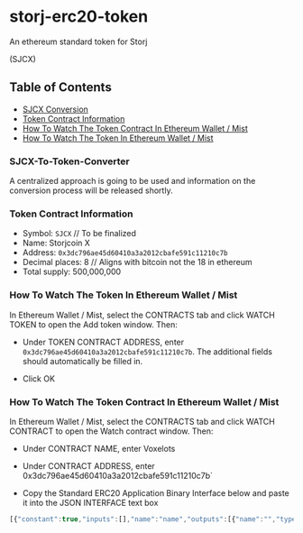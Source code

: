 # storj-erc20-token
An ethereum standard token for Storj

(SJCX)

## Table of Contents

- [SJCX Conversion](#sjcx-conversion)
- [Token Contract Information](#token-contract-information)
- [How To Watch The Token Contract In Ethereum Wallet / Mist](#how-it-works)
- [How To Watch The Token In Ethereum Wallet / Mist](#)

### SJCX-To-Token-Converter

A centralized approach is going to be used and information on the conversion process will be released shortly.

### Token Contract Information

- Symbol: `SJCX` // To be finalized
- Name: Storjcoin X
- Address: `0x3dc796ae45d60410a3a2012cbafe591c11210c7b`
- Decimal places: 8 // Aligns with bitcoin not the 18 in ethereum
- Total supply: 500,000,000

### How To Watch The Token In Ethereum Wallet / Mist

In Ethereum Wallet / Mist, select the CONTRACTS tab and click WATCH TOKEN to open the Add token window. Then:

- Under TOKEN CONTRACT ADDRESS, enter `0x3dc796ae45d60410a3a2012cbafe591c11210c7b`. The additional fields should automatically be filled in.

- Click OK

### How To Watch The Token Contract In Ethereum Wallet / Mist

In Ethereum Wallet / Mist, select the CONTRACTS tab and click WATCH CONTRACT to open the Watch contract window. Then:

- Under CONTRACT NAME, enter Voxelots

- Under CONTRACT ADDRESS, enter 0x3dc796ae45d60410a3a2012cbafe591c11210c7b`

- Copy the Standard ERC20 Application Binary Interface below and paste it into the JSON INTERFACE text box

```javascript
[{"constant":true,"inputs":[],"name":"name","outputs":[{"name":"","type":"string"}],"payable":false,"type":"function"},{"constant":false,"inputs":[{"name":"_spender","type":"address"},{"name":"_value","type":"uint256"}],"name":"approve","outputs":[{"name":"success","type":"bool"}],"payable":false,"type":"function"},{"constant":true,"inputs":[],"name":"totalSupply","outputs":[{"name":"","type":"uint256"}],"payable":false,"type":"function"},{"constant":false,"inputs":[{"name":"_from","type":"address"},{"name":"_to","type":"address"},{"name":"_value","type":"uint256"}],"name":"transferFrom","outputs":[{"name":"success","type":"bool"}],"payable":false,"type":"function"},{"constant":true,"inputs":[],"name":"decimals","outputs":[{"name":"","type":"uint8"}],"payable":false,"type":"function"},{"constant":true,"inputs":[],"name":"version","outputs":[{"name":"","type":"string"}],"payable":false,"type":"function"},{"constant":true,"inputs":[{"name":"_owner","type":"address"}],"name":"balanceOf","outputs":[{"name":"balance","type":"uint256"}],"payable":false,"type":"function"},{"constant":true,"inputs":[],"name":"symbol","outputs":[{"name":"","type":"string"}],"payable":false,"type":"function"},{"constant":false,"inputs":[{"name":"_to","type":"address"},{"name":"_value","type":"uint256"}],"name":"transfer","outputs":[{"name":"success","type":"bool"}],"payable":false,"type":"function"},{"constant":false,"inputs":[{"name":"_spender","type":"address"},{"name":"_value","type":"uint256"},{"name":"_extraData","type":"bytes"}],"name":"approveAndCall","outputs":[{"name":"success","type":"bool"}],"payable":false,"type":"function"},{"constant":true,"inputs":[{"name":"_owner","type":"address"},{"name":"_spender","type":"address"}],"name":"allowance","outputs":[{"name":"remaining","type":"uint256"}],"payable":false,"type":"function"},{"inputs":[{"name":"_initialAmount","type":"uint256"},{"name":"_tokenName","type":"string"},{"name":"_decimalUnits","type":"uint8"},{"name":"_tokenSymbol","type":"string"}],"payable":false,"type":"constructor"},{"payable":false,"type":"fallback"},{"anonymous":false,"inputs":[{"indexed":true,"name":"_from","type":"address"},{"indexed":true,"name":"_to","type":"address"},{"indexed":false,"name":"_value","type":"uint256"}],"name":"Transfer","type":"event"},{"anonymous":false,"inputs":[{"indexed":true,"name":"_owner","type":"address"},{"indexed":true,"name":"_spender","type":"address"},{"indexed":false,"name":"_value","type":"uint256"}],"name":"Approval","type":"event"}]
```
